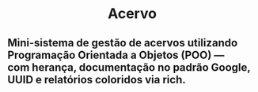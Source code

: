 <h1 align='center'>Acervo</h1>
<h2>Mini‑sistema de gestão de acervos utilizando Programação Orientada a Objetos (POO) — com herança, documentação no padrão Google, UUID e relatórios coloridos via rich.</h2>
